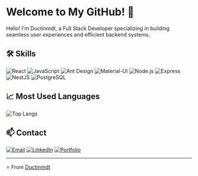 # Welcome to My GitHub! 🚀

Hello! I'm Ductinmdt, a Full Stack Developer specializing in building seamless user experiences and efficient backend systems.

## 🛠️ Skills

![React](https://skillicons.dev/icons?i=react)
![JavaScript](https://skillicons.dev/icons?i=js)
![Ant Design](https://skillicons.dev/icons?i=antd)
![Material-UI](https://skillicons.dev/icons?i=materialui)
![Node.js](https://skillicons.dev/icons?i=nodejs)
![Express](https://skillicons.dev/icons?i=express)
![NestJS](https://skillicons.dev/icons?i=nestjs)
![PostgreSQL](https://skillicons.dev/icons?i=postgres)

## 📈 Most Used Languages

![Top Langs](https://github-readme-stats.vercel.app/api/top-langs/?username=ductinmdt&layout=compact&theme=radical)

## 📫 Contact

[![Email](https://skillicons.dev/icons?i=email)](mailto:ductinmdt@example.com)
[![LinkedIn](https://skillicons.dev/icons?i=linkedin)](https://www.linkedin.com/in/ductinmdt/)
[![Portfolio](https://skillicons.dev/icons?i=github)](https://ductinmdt-portfolio.com)

---

⭐️ From [Ductinmdt](https://github.com/ductinmdt)
